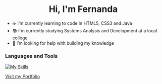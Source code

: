 <h1 align="center">Hi, I'm Fernanda</h1>

- ☕ I’m currently learning to code in HTML5, CSS3 and Java
- 📚 I'm currently studying Systems Analysis and Development at a local college
- 🤯 I’m looking for help with building my knowledge

<h3 align="left">Languages and Tools</h3>

[![My Skills](https://skillicons.dev/icons?i=git,github,html,css,java)](#)

[Visit my Portfolio](https://frbnck.github.io/Portfolio/)

